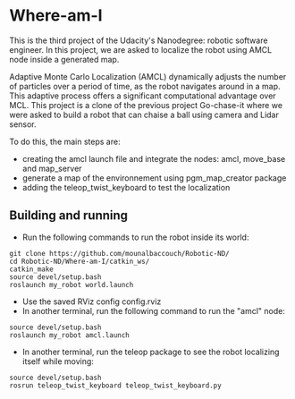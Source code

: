 # Where-am-I

This is the third project of the Udacity's Nanodegree: robotic software engineer.
In this project, we are asked to localize the robot using AMCL node inside a generated map.

Adaptive Monte Carlo Localization (AMCL) dynamically adjusts the number of particles over a period of time, as the robot navigates around in a map. This adaptive process offers a significant computational advantage over MCL.
This project is a clone of the previous project Go-chase-it where we were asked to build a robot that can chaise a ball using camera and Lidar sensor.

To do this, the main steps are:

- creating the amcl launch file and integrate the nodes: amcl, move_base and map_server
- generate a map of the environnement using pgm_map_creator package
- adding the teleop_twist_keyboard to test the localization

## Building and running ##
- Run the following commands to run the robot inside its world:
```
git clone https://github.com/mounalbaccouch/Robotic-ND/
cd Robotic-ND/Where-am-I/catkin_ws/
catkin_make
source devel/setup.bash
roslaunch my_robot world.launch
```
- Use the saved RViz config config.rviz
- In another terminal, run the following command to run the "amcl" node:
```
source devel/setup.bash
roslaunch my_robot amcl.launch
```
- In another terminal, run the teleop package to see the robot localizing itself while moving:
```
source devel/setup.bash
rosrun teleop_twist_keyboard teleop_twist_keyboard.py
```


